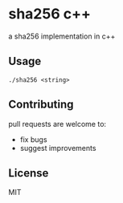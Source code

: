 # sha256 c++

a sha256 implementation in c++

## Usage

```./sha256 <string>```

## Contributing

pull requests are welcome to:

- fix bugs 
- suggest improvements

## License

MIT